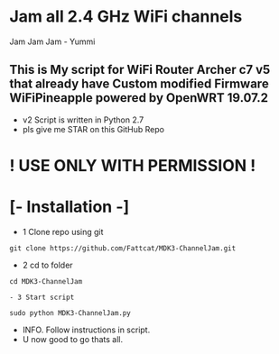 # Jam all 2.4 GHz WiFi channels
Jam Jam Jam - Yummi
## This is My script for WiFi Router Archer c7 v5 that already have Custom modified Firmware WiFiPineapple powered by OpenWRT 19.07.2

- v2 Script is written in Python 2.7
- pls give me STAR on this GitHub Repo
# ! USE ONLY WITH PERMISSION !

# [- Installation -]

- 1 Clone repo using git
```
git clone https://github.com/Fattcat/MDK3-ChannelJam.git

```
- 2 cd to folder
```
cd MDK3-ChannelJam
```

```
- 3 Start script
```

```
sudo python MDK3-ChannelJam.py
```
- INFO. Follow instructions in script.
- U now good to go thats all.